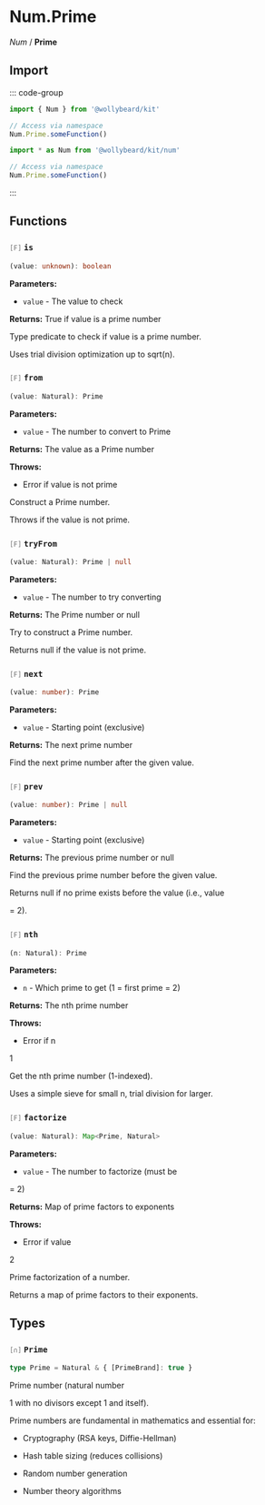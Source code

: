 # Num.Prime

_Num_ / **Prime**

## Import

::: code-group

```typescript [Namespace]
import { Num } from '@wollybeard/kit'

// Access via namespace
Num.Prime.someFunction()
```

```typescript [Barrel]
import * as Num from '@wollybeard/kit/num'

// Access via namespace
Num.Prime.someFunction()
```

:::

## Functions

### <span style="opacity: 0.6; font-weight: normal; font-size: 0.85em;">`[F]`</span> `is`

```typescript
(value: unknown): boolean
```

<SourceLink href="https://github.com/jasonkuhrt/kit/blob/main/./src/domains/num/prime/prime.ts#L41" />

**Parameters:**

- `value` - The value to check

**Returns:** True if value is a prime number

Type predicate to check if value is a prime number.

Uses trial division optimization up to sqrt(n).

### <span style="opacity: 0.6; font-weight: normal; font-size: 0.85em;">`[F]`</span> `from`

```typescript
(value: Natural): Prime
```

<SourceLink href="https://github.com/jasonkuhrt/kit/blob/main/./src/domains/num/prime/prime.ts#L74" />

**Parameters:**

- `value` - The number to convert to Prime

**Returns:** The value as a Prime number

**Throws:**

- Error if value is not prime

Construct a Prime number.

Throws if the value is not prime.

### <span style="opacity: 0.6; font-weight: normal; font-size: 0.85em;">`[F]`</span> `tryFrom`

```typescript
(value: Natural): Prime | null
```

<SourceLink href="https://github.com/jasonkuhrt/kit/blob/main/./src/domains/num/prime/prime.ts#L96" />

**Parameters:**

- `value` - The number to try converting

**Returns:** The Prime number or null

Try to construct a Prime number.

Returns null if the value is not prime.

### <span style="opacity: 0.6; font-weight: normal; font-size: 0.85em;">`[F]`</span> `next`

```typescript
(value: number): Prime
```

<SourceLink href="https://github.com/jasonkuhrt/kit/blob/main/./src/domains/num/prime/prime.ts#L114" />

**Parameters:**

- `value` - Starting point (exclusive)

**Returns:** The next prime number

Find the next prime number after the given value.

### <span style="opacity: 0.6; font-weight: normal; font-size: 0.85em;">`[F]`</span> `prev`

```typescript
(value: number): Prime | null
```

<SourceLink href="https://github.com/jasonkuhrt/kit/blob/main/./src/domains/num/prime/prime.ts#L141" />

**Parameters:**

- `value` - Starting point (exclusive)

**Returns:** The previous prime number or null

Find the previous prime number before the given value.

Returns null if no prime exists before the value (i.e., value

= 2).

### <span style="opacity: 0.6; font-weight: normal; font-size: 0.85em;">`[F]`</span> `nth`

```typescript
(n: Natural): Prime
```

<SourceLink href="https://github.com/jasonkuhrt/kit/blob/main/./src/domains/num/prime/prime.ts#L173" />

**Parameters:**

- `n` - Which prime to get (1 = first prime = 2)

**Returns:** The nth prime number

**Throws:**

- Error if n

1

Get the nth prime number (1-indexed).

Uses a simple sieve for small n, trial division for larger.

### <span style="opacity: 0.6; font-weight: normal; font-size: 0.85em;">`[F]`</span> `factorize`

```typescript
(value: Natural): Map<Prime, Natural>
```

<SourceLink href="https://github.com/jasonkuhrt/kit/blob/main/./src/domains/num/prime/prime.ts#L211" />

**Parameters:**

- `value` - The number to factorize (must be

= 2)

**Returns:** Map of prime factors to exponents

**Throws:**

- Error if value

2

Prime factorization of a number.

Returns a map of prime factors to their exponents.

## Types

### <span style="opacity: 0.6; font-weight: normal; font-size: 0.85em;">`[∩]`</span> `Prime`

```typescript
type Prime = Natural & { [PrimeBrand]: true }
```

<SourceLink href="https://github.com/jasonkuhrt/kit/blob/main/./src/domains/num/prime/prime.ts#L26" />

Prime number (natural number

1 with no divisors except 1 and itself).

Prime numbers are fundamental in mathematics and essential for:

- Cryptography (RSA keys, Diffie-Hellman)

- Hash table sizing (reduces collisions)

- Random number generation

- Number theory algorithms
